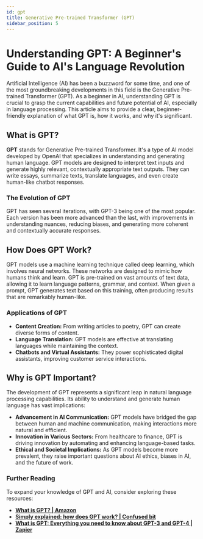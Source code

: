 ```yaml
---
id: gpt
title: Generative Pre-trained Transformer (GPT)
sidebar_position: 5
---
```

# Understanding GPT: A Beginner's Guide to AI's Language Revolution

Artificial Intelligence (AI) has been a buzzword for some time, and one of the most groundbreaking developments in this field is the Generative Pre-trained Transformer (GPT). As a beginner in AI, understanding GPT is crucial to grasp the current capabilities and future potential of AI, especially in language processing. This article aims to provide a clear, beginner-friendly explanation of what GPT is, how it works, and why it's significant.

## What is GPT?

**GPT** stands for Generative Pre-trained Transformer. It's a type of AI model developed by OpenAI that specializes in understanding and generating human language. GPT models are designed to interpret text inputs and generate highly relevant, contextually appropriate text outputs. They can write essays, summarize texts, translate languages, and even create human-like chatbot responses.

### The Evolution of GPT

GPT has seen several iterations, with GPT-3 being one of the most popular. Each version has been more advanced than the last, with improvements in understanding nuances, reducing biases, and generating more coherent and contextually accurate responses.

## How Does GPT Work?

GPT models use a machine learning technique called deep learning, which involves neural networks. These networks are designed to mimic how humans think and learn. GPT is pre-trained on vast amounts of text data, allowing it to learn language patterns, grammar, and context. When given a prompt, GPT generates text based on this training, often producing results that are remarkably human-like.

### Applications of GPT

- **Content Creation:** From writing articles to poetry, GPT can create diverse forms of content.
- **Language Translation:** GPT models are effective at translating languages while maintaining the context.
- **Chatbots and Virtual Assistants:** They power sophisticated digital assistants, improving customer service interactions.

## Why is GPT Important?

The development of GPT represents a significant leap in natural language processing capabilities. Its ability to understand and generate human language has vast implications:

- **Advancement in AI Communication:** GPT models have bridged the gap between human and machine communication, making interactions more natural and efficient.
- **Innovation in Various Sectors:** From healthcare to finance, GPT is driving innovation by automating and enhancing language-based tasks.
- **Ethical and Societal Implications:** As GPT models become more prevalent, they raise important questions about AI ethics, biases in AI, and the future of work.

### Further Reading

To expand your knowledge of GPT and AI, consider exploring these resources:

- [**What is GPT? | Amazon**](https://aws.amazon.com/what-is/gpt/)
- [**Simply explained: how does GPT work? | Confused bit**](https://confusedbit.dev/posts/how_does_gpt_work/)
- [**What is GPT: Everything you need to know about GPT-3 and GPT-4 | Zapier**](https://zapier.com/blog/what-is-gpt/)